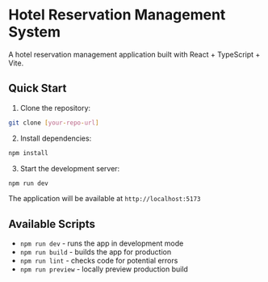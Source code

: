 # Hotel Reservation Management System

A hotel reservation management application built with React + TypeScript + Vite.

## Quick Start

1. Clone the repository:
```bash
git clone [your-repo-url]
```

2. Install dependencies:
```bash
npm install
```

3. Start the development server:
```bash
npm run dev
```

The application will be available at `http://localhost:5173`

## Available Scripts

- `npm run dev` - runs the app in development mode
- `npm run build` - builds the app for production
- `npm run lint` - checks code for potential errors
- `npm run preview` - locally preview production build
